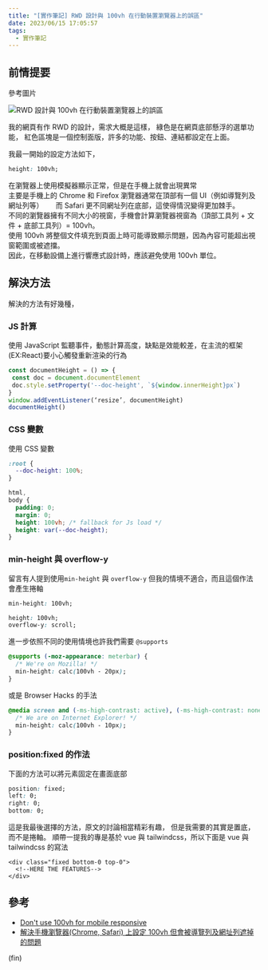 ```yaml
---
title: "[實作筆記] RWD 設計與 100vh 在行動裝置瀏覽器上的誤區"
date: 2023/06/15 17:05:57
tags:
  - 實作筆記
---
```


## 前情提要

參考圖片

![RWD 設計與 100vh 在行動裝置瀏覽器上的誤區](/images/2023/100vh_rwd.png)

我的網頁有作 RWD 的設計，需求大概是這樣，
綠色是在網頁底部懸浮的選單功能，
紅色區塊是一個控制面版，許多的功能、按鈕、連結都設定在上面。

我最一開始的設定方法如下，

```css
height: 100vh;
```

在瀏覽器上使用模擬器顯示正常，但是在手機上就會出現異常  
主要是手機上的 Chrome 和 Firefox 瀏覽器通常在頂部有一個 UI（例如導覽列及網址列等）　　
而 Safari 更不同網址列在底部，這使得情況變得更加棘手。  
不同的瀏覽器擁有不同大小的視窗，手機會計算瀏覽器視窗為（頂部工具列 + 文件 + 底部工具列）= 100vh。  
使用 100vh 將整個文件填充到頁面上時可能導致顯示問題，因為內容可能超出視窗範圍或被遮擋。  
因此，在移動設備上進行響應式設計時，應該避免使用 100vh 單位。

## 解決方法

解決的方法有好幾種，

### JS 計算

使用 JavaScript 監聽事件，動態計算高度，缺點是效能較差，在主流的框架(EX:React)要小心觸發重新渲染的行為

```javascript
const documentHeight = () => {
 const doc = document.documentElement
 doc.style.setProperty('--doc-height', `${window.innerHeight}px`)
}
window.addEventListener(‘resize’, documentHeight)
documentHeight()
```

### CSS 變數

使用 CSS 變數

```css
:root {
  --doc-height: 100%;
}

html,
body {
  padding: 0;
  margin: 0;
  height: 100vh; /* fallback for Js load */
  height: var(--doc-height);
}
```

### min-height 與 overflow-y

留言有人提到使用`min-height` 與 `overflow-y`
但我的情境不適合，而且這個作法會產生捲軸

```css
min-height: 100vh;
```

```css
height: 100vh;
overflow-y: scroll;
```

進一步依照不同的使用情境也許我們需要 `@supports`

```css
@supports (-moz-appearance: meterbar) {
  /* We're on Mozilla! */
  min-height: calc(100vh - 20px);
}
```

或是 Browser Hacks 的手法

```css
@media screen and (-ms-high-contrast: active), (-ms-high-contrast: none) {
  /* We are on Internet Explorer! */
  min-height: calc(100vh - 10px);
}
```

### position:fixed 的作法

下面的方法可以將元素固定在畫面底部

```css
position: fixed;
left: 0;
right: 0;
bottom: 0;
```

這是我最後選擇的方法，原文的討論相當精彩有趣，
但是我需要的其實是置底，而不是捲軸。
順帶一提我的專是基於 vue 與 tailwindcss，所以下面是 vue 與 tailwindcss 的寫法

```vue
<div class="fixed bottom-0 top-0">
  <!--HERE THE FEATURES-->
</div>
```

## 參考

- [Don't use 100vh for mobile responsive](https://dev.to/nirazanbasnet/dont-use-100vh-for-mobile-responsive-3o97)
- [解決手機瀏覽器(Chrome, Safari) 上設定 100vh 但會被導覽列及網址列遮掉的問題](https://tools.wingzero.tw/article/sn/1463)

(fin)

